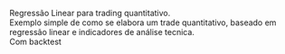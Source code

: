 
Regressão Linear para trading quantitativo.  
Exemplo simple de como se elabora um trade quantitativo, baseado em regressão linear e indicadores de análise tecnica.  
Com backtest

